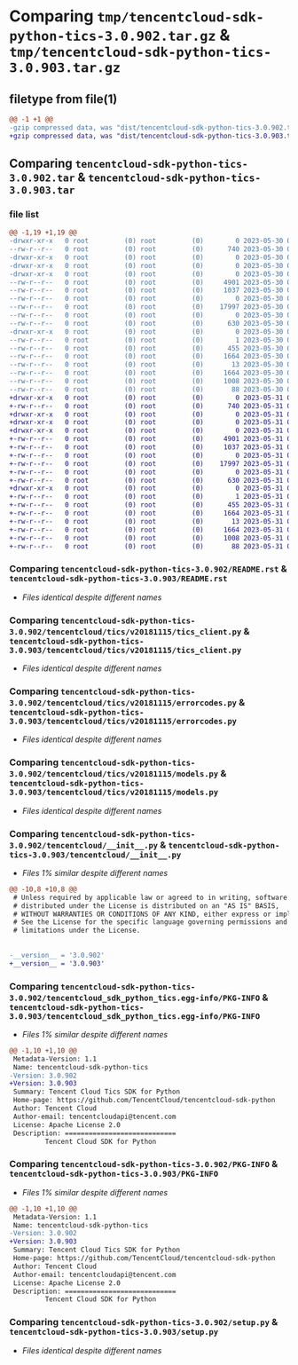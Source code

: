 # Comparing `tmp/tencentcloud-sdk-python-tics-3.0.902.tar.gz` & `tmp/tencentcloud-sdk-python-tics-3.0.903.tar.gz`

## filetype from file(1)

```diff
@@ -1 +1 @@
-gzip compressed data, was "dist/tencentcloud-sdk-python-tics-3.0.902.tar", last modified: Tue May 30 00:34:43 2023, max compression
+gzip compressed data, was "dist/tencentcloud-sdk-python-tics-3.0.903.tar", last modified: Wed May 31 02:23:20 2023, max compression
```

## Comparing `tencentcloud-sdk-python-tics-3.0.902.tar` & `tencentcloud-sdk-python-tics-3.0.903.tar`

### file list

```diff
@@ -1,19 +1,19 @@
-drwxr-xr-x   0 root         (0) root         (0)        0 2023-05-30 00:34:43.000000 tencentcloud-sdk-python-tics-3.0.902/
--rw-r--r--   0 root         (0) root         (0)      740 2023-05-30 00:34:43.000000 tencentcloud-sdk-python-tics-3.0.902/README.rst
-drwxr-xr-x   0 root         (0) root         (0)        0 2023-05-30 00:34:43.000000 tencentcloud-sdk-python-tics-3.0.902/tencentcloud/
-drwxr-xr-x   0 root         (0) root         (0)        0 2023-05-30 00:34:43.000000 tencentcloud-sdk-python-tics-3.0.902/tencentcloud/tics/
-drwxr-xr-x   0 root         (0) root         (0)        0 2023-05-30 00:34:43.000000 tencentcloud-sdk-python-tics-3.0.902/tencentcloud/tics/v20181115/
--rw-r--r--   0 root         (0) root         (0)     4901 2023-05-30 00:34:43.000000 tencentcloud-sdk-python-tics-3.0.902/tencentcloud/tics/v20181115/tics_client.py
--rw-r--r--   0 root         (0) root         (0)     1037 2023-05-30 00:34:43.000000 tencentcloud-sdk-python-tics-3.0.902/tencentcloud/tics/v20181115/errorcodes.py
--rw-r--r--   0 root         (0) root         (0)        0 2023-05-30 00:34:43.000000 tencentcloud-sdk-python-tics-3.0.902/tencentcloud/tics/v20181115/__init__.py
--rw-r--r--   0 root         (0) root         (0)    17997 2023-05-30 00:34:43.000000 tencentcloud-sdk-python-tics-3.0.902/tencentcloud/tics/v20181115/models.py
--rw-r--r--   0 root         (0) root         (0)        0 2023-05-30 00:34:43.000000 tencentcloud-sdk-python-tics-3.0.902/tencentcloud/tics/__init__.py
--rw-r--r--   0 root         (0) root         (0)      630 2023-05-30 00:34:43.000000 tencentcloud-sdk-python-tics-3.0.902/tencentcloud/__init__.py
-drwxr-xr-x   0 root         (0) root         (0)        0 2023-05-30 00:34:43.000000 tencentcloud-sdk-python-tics-3.0.902/tencentcloud_sdk_python_tics.egg-info/
--rw-r--r--   0 root         (0) root         (0)        1 2023-05-30 00:34:43.000000 tencentcloud-sdk-python-tics-3.0.902/tencentcloud_sdk_python_tics.egg-info/dependency_links.txt
--rw-r--r--   0 root         (0) root         (0)      455 2023-05-30 00:34:43.000000 tencentcloud-sdk-python-tics-3.0.902/tencentcloud_sdk_python_tics.egg-info/SOURCES.txt
--rw-r--r--   0 root         (0) root         (0)     1664 2023-05-30 00:34:43.000000 tencentcloud-sdk-python-tics-3.0.902/tencentcloud_sdk_python_tics.egg-info/PKG-INFO
--rw-r--r--   0 root         (0) root         (0)       13 2023-05-30 00:34:43.000000 tencentcloud-sdk-python-tics-3.0.902/tencentcloud_sdk_python_tics.egg-info/top_level.txt
--rw-r--r--   0 root         (0) root         (0)     1664 2023-05-30 00:34:43.000000 tencentcloud-sdk-python-tics-3.0.902/PKG-INFO
--rw-r--r--   0 root         (0) root         (0)     1008 2023-05-30 00:34:43.000000 tencentcloud-sdk-python-tics-3.0.902/setup.py
--rw-r--r--   0 root         (0) root         (0)       88 2023-05-30 00:34:43.000000 tencentcloud-sdk-python-tics-3.0.902/setup.cfg
+drwxr-xr-x   0 root         (0) root         (0)        0 2023-05-31 02:23:20.000000 tencentcloud-sdk-python-tics-3.0.903/
+-rw-r--r--   0 root         (0) root         (0)      740 2023-05-31 02:23:20.000000 tencentcloud-sdk-python-tics-3.0.903/README.rst
+drwxr-xr-x   0 root         (0) root         (0)        0 2023-05-31 02:23:20.000000 tencentcloud-sdk-python-tics-3.0.903/tencentcloud/
+drwxr-xr-x   0 root         (0) root         (0)        0 2023-05-31 02:23:20.000000 tencentcloud-sdk-python-tics-3.0.903/tencentcloud/tics/
+drwxr-xr-x   0 root         (0) root         (0)        0 2023-05-31 02:23:20.000000 tencentcloud-sdk-python-tics-3.0.903/tencentcloud/tics/v20181115/
+-rw-r--r--   0 root         (0) root         (0)     4901 2023-05-31 02:23:20.000000 tencentcloud-sdk-python-tics-3.0.903/tencentcloud/tics/v20181115/tics_client.py
+-rw-r--r--   0 root         (0) root         (0)     1037 2023-05-31 02:23:20.000000 tencentcloud-sdk-python-tics-3.0.903/tencentcloud/tics/v20181115/errorcodes.py
+-rw-r--r--   0 root         (0) root         (0)        0 2023-05-31 02:23:20.000000 tencentcloud-sdk-python-tics-3.0.903/tencentcloud/tics/v20181115/__init__.py
+-rw-r--r--   0 root         (0) root         (0)    17997 2023-05-31 02:23:20.000000 tencentcloud-sdk-python-tics-3.0.903/tencentcloud/tics/v20181115/models.py
+-rw-r--r--   0 root         (0) root         (0)        0 2023-05-31 02:23:20.000000 tencentcloud-sdk-python-tics-3.0.903/tencentcloud/tics/__init__.py
+-rw-r--r--   0 root         (0) root         (0)      630 2023-05-31 02:23:20.000000 tencentcloud-sdk-python-tics-3.0.903/tencentcloud/__init__.py
+drwxr-xr-x   0 root         (0) root         (0)        0 2023-05-31 02:23:20.000000 tencentcloud-sdk-python-tics-3.0.903/tencentcloud_sdk_python_tics.egg-info/
+-rw-r--r--   0 root         (0) root         (0)        1 2023-05-31 02:23:20.000000 tencentcloud-sdk-python-tics-3.0.903/tencentcloud_sdk_python_tics.egg-info/dependency_links.txt
+-rw-r--r--   0 root         (0) root         (0)      455 2023-05-31 02:23:20.000000 tencentcloud-sdk-python-tics-3.0.903/tencentcloud_sdk_python_tics.egg-info/SOURCES.txt
+-rw-r--r--   0 root         (0) root         (0)     1664 2023-05-31 02:23:20.000000 tencentcloud-sdk-python-tics-3.0.903/tencentcloud_sdk_python_tics.egg-info/PKG-INFO
+-rw-r--r--   0 root         (0) root         (0)       13 2023-05-31 02:23:20.000000 tencentcloud-sdk-python-tics-3.0.903/tencentcloud_sdk_python_tics.egg-info/top_level.txt
+-rw-r--r--   0 root         (0) root         (0)     1664 2023-05-31 02:23:20.000000 tencentcloud-sdk-python-tics-3.0.903/PKG-INFO
+-rw-r--r--   0 root         (0) root         (0)     1008 2023-05-31 02:23:20.000000 tencentcloud-sdk-python-tics-3.0.903/setup.py
+-rw-r--r--   0 root         (0) root         (0)       88 2023-05-31 02:23:20.000000 tencentcloud-sdk-python-tics-3.0.903/setup.cfg
```

### Comparing `tencentcloud-sdk-python-tics-3.0.902/README.rst` & `tencentcloud-sdk-python-tics-3.0.903/README.rst`

 * *Files identical despite different names*

### Comparing `tencentcloud-sdk-python-tics-3.0.902/tencentcloud/tics/v20181115/tics_client.py` & `tencentcloud-sdk-python-tics-3.0.903/tencentcloud/tics/v20181115/tics_client.py`

 * *Files identical despite different names*

### Comparing `tencentcloud-sdk-python-tics-3.0.902/tencentcloud/tics/v20181115/errorcodes.py` & `tencentcloud-sdk-python-tics-3.0.903/tencentcloud/tics/v20181115/errorcodes.py`

 * *Files identical despite different names*

### Comparing `tencentcloud-sdk-python-tics-3.0.902/tencentcloud/tics/v20181115/models.py` & `tencentcloud-sdk-python-tics-3.0.903/tencentcloud/tics/v20181115/models.py`

 * *Files identical despite different names*

### Comparing `tencentcloud-sdk-python-tics-3.0.902/tencentcloud/__init__.py` & `tencentcloud-sdk-python-tics-3.0.903/tencentcloud/__init__.py`

 * *Files 1% similar despite different names*

```diff
@@ -10,8 +10,8 @@
 # Unless required by applicable law or agreed to in writing, software
 # distributed under the License is distributed on an "AS IS" BASIS,
 # WITHOUT WARRANTIES OR CONDITIONS OF ANY KIND, either express or implied.
 # See the License for the specific language governing permissions and
 # limitations under the License.
 
 
-__version__ = '3.0.902'
+__version__ = '3.0.903'
```

### Comparing `tencentcloud-sdk-python-tics-3.0.902/tencentcloud_sdk_python_tics.egg-info/PKG-INFO` & `tencentcloud-sdk-python-tics-3.0.903/tencentcloud_sdk_python_tics.egg-info/PKG-INFO`

 * *Files 1% similar despite different names*

```diff
@@ -1,10 +1,10 @@
 Metadata-Version: 1.1
 Name: tencentcloud-sdk-python-tics
-Version: 3.0.902
+Version: 3.0.903
 Summary: Tencent Cloud Tics SDK for Python
 Home-page: https://github.com/TencentCloud/tencentcloud-sdk-python
 Author: Tencent Cloud
 Author-email: tencentcloudapi@tencent.com
 License: Apache License 2.0
 Description: ============================
         Tencent Cloud SDK for Python
```

### Comparing `tencentcloud-sdk-python-tics-3.0.902/PKG-INFO` & `tencentcloud-sdk-python-tics-3.0.903/PKG-INFO`

 * *Files 1% similar despite different names*

```diff
@@ -1,10 +1,10 @@
 Metadata-Version: 1.1
 Name: tencentcloud-sdk-python-tics
-Version: 3.0.902
+Version: 3.0.903
 Summary: Tencent Cloud Tics SDK for Python
 Home-page: https://github.com/TencentCloud/tencentcloud-sdk-python
 Author: Tencent Cloud
 Author-email: tencentcloudapi@tencent.com
 License: Apache License 2.0
 Description: ============================
         Tencent Cloud SDK for Python
```

### Comparing `tencentcloud-sdk-python-tics-3.0.902/setup.py` & `tencentcloud-sdk-python-tics-3.0.903/setup.py`

 * *Files identical despite different names*

